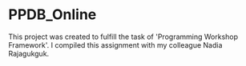 # PPDB_Online
This project was created to fulfill the task of 'Programming Workshop Framework'. I compiled this assignment with my colleague Nadia Rajagukguk.
